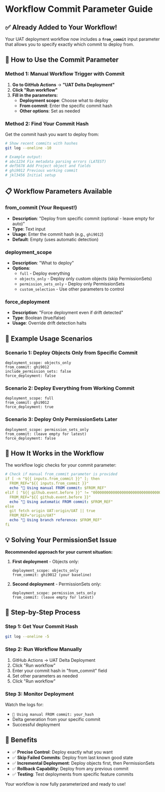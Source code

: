 # Workflow Commit Parameter Guide

## ✅ Already Added to Your Workflow!

Your UAT deployment workflow now includes a **`from_commit`** input parameter that allows you to specify exactly which commit to deploy from.

## 🎯 How to Use the Commit Parameter

### Method 1: Manual Workflow Trigger with Commit

1. **Go to GitHub Actions** → **"UAT Delta Deployment"**
2. **Click "Run workflow"**
3. **Fill in the parameters:**
   - **Deployment scope**: Choose what to deploy
   - **From commit**: Enter the specific commit hash
   - **Other options**: Set as needed

### Method 2: Find Your Commit Hash

Get the commit hash you want to deploy from:

```bash
# Show recent commits with hashes
git log --oneline -10

# Example output:
# abc1234 Fix metadata parsing errors (LATEST)
# def5678 Add Project object and fields
# ghi9012 Previous working commit
# jkl3456 Initial setup
```

## 📋 Workflow Parameters Available

### **from_commit** (Your Request!)

- **Description**: "Deploy from specific commit (optional - leave empty for auto)"
- **Type**: Text input
- **Usage**: Enter the commit hash (e.g., `ghi9012`)
- **Default**: Empty (uses automatic detection)

### **deployment_scope**

- **Description**: "What to deploy"
- **Options**:
  - `full` - Deploy everything
  - `objects_only` - Deploy only custom objects (skip PermissionSets)
  - `permission_sets_only` - Deploy only PermissionSets
  - `custom_selection` - Use other parameters to control

### **force_deployment**

- **Description**: "Force deployment even if drift detected"
- **Type**: Boolean (true/false)
- **Usage**: Override drift detection halts

## 🚀 Example Usage Scenarios

### Scenario 1: Deploy Objects Only from Specific Commit

```
deployment_scope: objects_only
from_commit: ghi9012
include_permission_sets: false
force_deployment: false
```

### Scenario 2: Deploy Everything from Working Commit

```
deployment_scope: full
from_commit: ghi9012
force_deployment: true
```

### Scenario 3: Deploy Only PermissionSets Later

```
deployment_scope: permission_sets_only
from_commit: (leave empty for latest)
force_deployment: false
```

## 🔧 How It Works in the Workflow

The workflow logic checks for your commit parameter:

```yaml
# Check if manual from_commit parameter is provided
if [ -n "${{ inputs.from_commit }}" ]; then
  FROM_REF="${{ inputs.from_commit }}"
  echo "🎯 Using manual FROM commit: $FROM_REF"
elif [ "${{ github.event.before }}" != "0000000000000000000000000000000000000000" ]; then
  FROM_REF="${{ github.event.before }}"
  echo "📝 Using automatic FROM commit: $FROM_REF"
else
  git fetch origin UAT:origin/UAT || true
  FROM_REF="origin/UAT"
  echo "🌿 Using branch reference: $FROM_REF"
fi
```

## 💡 Solving Your PermissionSet Issue

**Recommended approach for your current situation:**

1. **First deployment** - Objects only:

   ```
   deployment_scope: objects_only
   from_commit: ghi9012 (your baseline)
   ```

2. **Second deployment** - PermissionSets only:
   ```
   deployment_scope: permission_sets_only
   from_commit: (leave empty for latest)
   ```

## 📝 Step-by-Step Process

### Step 1: Get Your Commit Hash

```bash
git log --oneline -5
```

### Step 2: Run Workflow Manually

1. GitHub Actions → UAT Delta Deployment
2. Click "Run workflow"
3. Enter your commit hash in "from_commit" field
4. Set other parameters as needed
5. Click "Run workflow"

### Step 3: Monitor Deployment

Watch the logs for:

- `🎯 Using manual FROM commit: your_hash`
- Delta generation from your specific commit
- Successful deployment

## 🎉 Benefits

- ✅ **Precise Control**: Deploy exactly what you want
- ✅ **Skip Failed Commits**: Deploy from last known good state
- ✅ **Incremental Deployment**: Deploy objects first, then PermissionSets
- ✅ **Rollback Capability**: Deploy from any previous commit
- ✅ **Testing**: Test deployments from specific feature commits

Your workflow is now fully parameterized and ready to use!
